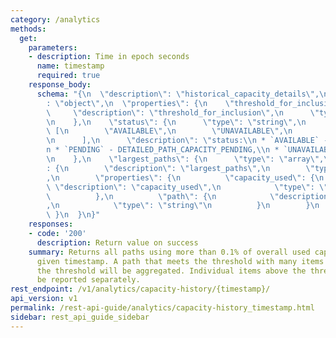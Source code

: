 ```yaml
---
category: /analytics
methods:
  get:
    parameters:
    - description: Time in epoch seconds
      name: timestamp
      required: true
    response_body:
      schema: "{\n  \"description\": \"historical_capacity_details\",\n  \"type\"\
        : \"object\",\n  \"properties\": {\n    \"threshold_for_inclusion\": {\n \
        \     \"description\": \"threshold_for_inclusion\",\n      \"type\": \"string\"\
        \n    },\n    \"status\": {\n      \"type\": \"string\",\n      \"enum\":\
        \ [\n        \"AVAILABLE\",\n        \"UNAVAILABLE\",\n        \"PENDING\"\
        \n      ],\n      \"description\": \"status:\\n * `AVAILABLE` - DETAILED_PATH_CAPACITY_AVAILABLE,\\\
        n * `PENDING` - DETAILED_PATH_CAPACITY_PENDING,\\n * `UNAVAILABLE` - DETAILED_PATH_CAPACITY_UNAVAILABLE\"\
        \n    },\n    \"largest_paths\": {\n      \"type\": \"array\",\n      \"items\"\
        : {\n        \"description\": \"largest_paths\",\n        \"type\": \"object\"\
        ,\n        \"properties\": {\n          \"capacity_used\": {\n           \
        \ \"description\": \"capacity_used\",\n            \"type\": \"string\"\n\
        \          },\n          \"path\": {\n            \"description\": \"path\"\
        ,\n            \"type\": \"string\"\n          }\n        }\n      }\n   \
        \ }\n  }\n}"
    responses:
    - code: '200'
      description: Return value on success
    summary: Returns all paths using more than 0.1% of overall used capacity at a
      given timestamp. A path that meets the threshold with many items smaller than
      the threshold will be aggregated. Individual items above the threshold will
      be reported separately.
rest_endpoint: /v1/analytics/capacity-history/{timestamp}/
api_version: v1
permalink: /rest-api-guide/analytics/capacity-history_timestamp.html
sidebar: rest_api_guide_sidebar
---
```

